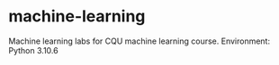 # machine-learning
Machine learning labs for CQU machine learning course.
Environment: Python 3.10.6
